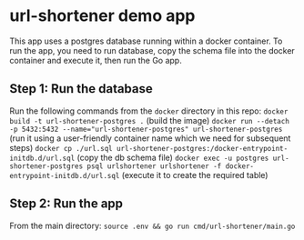 # url-shortener demo app

This app uses a postgres database running within a docker container. To run the app, you need to run database, copy the schema file into the docker container and execute it, then run the Go app.

## Step 1: Run the database
Run the following commands from the `docker` directory in this repo:
`docker build -t url-shortener-postgres .` (build the image)
`docker run --detach -p 5432:5432 --name="url-shortener-postgres" url-shortener-postgres` (run it using a user-friendly container name which we need for subsequent steps)
`docker cp ./url.sql url-shortener-postgres:/docker-entrypoint-initdb.d/url.sql` (copy the db schema file)
`docker exec -u postgres url-shortener-postgres psql urlshortener urlshortener -f docker-entrypoint-initdb.d/url.sql` (execute it to create the required table)

## Step 2: Run the app
From the main directory: `source .env && go run cmd/url-shortener/main.go`

